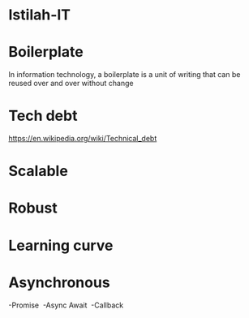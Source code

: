 # Istilah-IT
# Boilerplate
In information technology, a boilerplate is a unit of writing that can be reused over and over without change
# Tech debt
https://en.wikipedia.org/wiki/Technical_debt
# Scalable
# Robust
# Learning curve
# Asynchronous
  -Promise
  -Async Await
  -Callback

